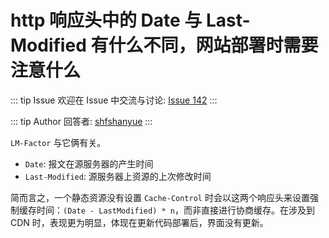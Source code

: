 # http 响应头中的 Date 与 Last-Modified 有什么不同，网站部署时需要注意什么



::: tip Issue 
 欢迎在 Issue 中交流与讨论: [Issue 142](https://github.com/shfshanyue/Daily-Question/issues/142) 
:::

::: tip Author 
回答者: [shfshanyue](https://github.com/shfshanyue) 
:::

`LM-Factor` 与它俩有关。

+ `Date`: 报文在源服务器的产生时间
+ `Last-Modified`: 源服务器上资源的上次修改时间

简而言之，一个静态资源没有设置 `Cache-Control` 时会以这两个响应头来设置强制缓存时间：`(Date - LastModified) * n`，而非直接进行协商缓存。在涉及到 CDN 时，表现更为明显，体现在更新代码部署后，界面没有更新。